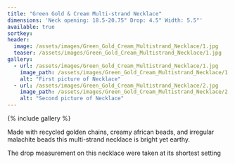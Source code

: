 ```yaml
---
title: "Green Gold & Cream Multi-strand Necklace"
dimensions: 'Neck opening: 18.5-20.75" Drop: 4.5" Width: 5.5"'
available: true
sortkey: 
header:
  image: /assets/images/Green_Gold_Cream_Multistrand_Necklace/1.jpg
  teaser: /assets/images/Green_Gold_Cream_Multistrand_Necklace/1.jpg
gallery:
  - url: /assets/images/Green_Gold_Cream_Multistrand_Necklace/1.jpg
    image_path: /assets/images/Green_Gold_Cream_Multistrand_Necklace/1.jpg
    alt: "First picture of Necklace"
  - url: /assets/images/Green_Gold_Cream_Multistrand_Necklace/2.jpg
    image_path: /assets/images/Green_Gold_Cream_Multistrand_Necklace/2.jpg
    alt: "Second picture of Necklace"
---
```



{% include gallery %}

Made with recycled golden chains, creamy african beads, and irregular malachite beads this multi-strand necklace is bright yet earthy. 



The drop measurement on this necklace were taken at its shortest setting